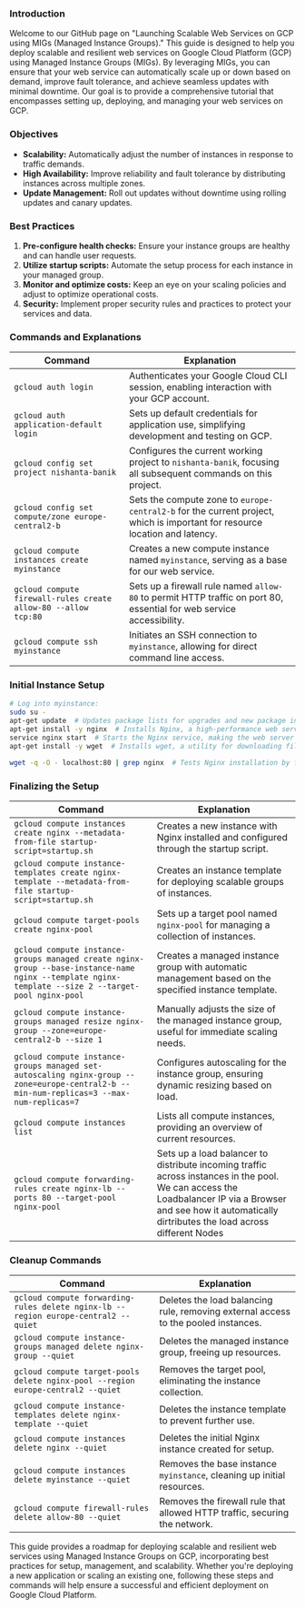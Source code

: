 ### Introduction

Welcome to our GitHub page on "Launching Scalable Web Services on GCP using MIGs (Managed Instance Groups)." This guide is designed to help you deploy scalable and resilient web services on Google Cloud Platform (GCP) using Managed Instance Groups (MIGs). By leveraging MIGs, you can ensure that your web service can automatically scale up or down based on demand, improve fault tolerance, and achieve seamless updates with minimal downtime. Our goal is to provide a comprehensive tutorial that encompasses setting up, deploying, and managing your web services on GCP.

### Objectives

- **Scalability:** Automatically adjust the number of instances in response to traffic demands.
- **High Availability:** Improve reliability and fault tolerance by distributing instances across multiple zones.
- **Update Management:** Roll out updates without downtime using rolling updates and canary updates.

### Best Practices

1. **Pre-configure health checks:** Ensure your instance groups are healthy and can handle user requests.
2. **Utilize startup scripts:** Automate the setup process for each instance in your managed group.
3. **Monitor and optimize costs:** Keep an eye on your scaling policies and adjust to optimize operational costs.
4. **Security:** Implement proper security rules and practices to protect your services and data.

### Commands and Explanations

| Command | Explanation |
|---------|-------------|
| `gcloud auth login` | Authenticates your Google Cloud CLI session, enabling interaction with your GCP account. |
| `gcloud auth application-default login` | Sets up default credentials for application use, simplifying development and testing on GCP. |
| `gcloud config set project nishanta-banik` | Configures the current working project to `nishanta-banik`, focusing all subsequent commands on this project. |
| `gcloud config set compute/zone europe-central2-b` | Sets the compute zone to `europe-central2-b` for the current project, which is important for resource location and latency. |
| `gcloud compute instances create myinstance` | Creates a new compute instance named `myinstance`, serving as a base for our web service. |
| `gcloud compute firewall-rules create allow-80 --allow tcp:80` | Sets up a firewall rule named `allow-80` to permit HTTP traffic on port 80, essential for web service accessibility. |
| `gcloud compute ssh myinstance` | Initiates an SSH connection to `myinstance`, allowing for direct command line access. |

### Initial Instance Setup

```bash
# Log into myinstance:
sudo su -
apt-get update  # Updates package lists for upgrades and new package installations.
apt-get install -y nginx  # Installs Nginx, a high-performance web server.
service nginx start  # Starts the Nginx service, making the web server active.
apt-get install -y wget  # Installs wget, a utility for downloading files from the web.

wget -q -O - localhost:80 | grep nginx  # Tests Nginx installation by fetching the default page and looking for "nginx".
```

### Finalizing the Setup

| Command | Explanation |
|---------|-------------|
| `gcloud compute instances create nginx --metadata-from-file startup-script=startup.sh` | Creates a new instance with Nginx installed and configured through the startup script. |
| `gcloud compute instance-templates create nginx-template --metadata-from-file startup-script=startup.sh` | Creates an instance template for deploying scalable groups of instances. |
| `gcloud compute target-pools create nginx-pool` | Sets up a target pool named `nginx-pool` for managing a collection of instances. |
| `gcloud compute instance-groups managed create nginx-group --base-instance-name nginx --template nginx-template --size 2 --target-pool nginx-pool` | Creates a managed instance group with automatic management based on the specified instance template. |
| `gcloud compute instance-groups managed resize nginx-group --zone=europe-central2-b --size 1` | Manually adjusts the size of the managed instance group, useful for immediate scaling needs. |
| `gcloud compute instance-groups managed set-autoscaling nginx-group --zone=europe-central2-b --min-num-replicas=3 --max-num-replicas=7` | Configures autoscaling for the instance group, ensuring dynamic resizing based on load. |
| `gcloud compute instances list` | Lists all compute instances, providing an overview of current resources. |
| `gcloud compute forwarding-rules create nginx-lb --ports 80 --target-pool nginx-pool` | Sets up a load balancer to distribute incoming traffic across instances in the pool. We can access the Loadbalancer IP via a Browser and see how it automatically dirtributes the load across different Nodes|

### Cleanup Commands

| Command | Explanation |
|---------|-------------|
| `gcloud compute forwarding-rules delete nginx-lb --region europe-central2 --quiet` | Deletes the load balancing rule, removing external access to the pooled instances. |
| `gcloud compute instance-groups managed delete nginx-group --quiet` | Deletes the managed instance group, freeing up resources. |
| `gcloud compute target-pools delete nginx-pool --region europe-central2 --quiet` | Removes the target pool, eliminating the instance collection. |
| `gcloud compute instance-templates delete nginx-template --quiet` | Deletes the instance template to prevent further use. |
| `gcloud compute instances delete nginx --quiet` | Deletes the initial Nginx instance created for setup. |
| `gcloud compute instances delete myinstance --quiet` | Removes the base instance `myinstance`, cleaning up initial resources. |
| `gcloud compute firewall-rules delete allow-80 --quiet` | Removes the firewall rule that allowed HTTP traffic, securing the network. |

This guide provides a roadmap for deploying scalable and resilient web services using Managed Instance Groups on GCP, incorporating best practices for setup, management, and scalability. Whether you're deploying a new application or scaling an existing one, following these steps and commands will help ensure a successful and efficient deployment on Google Cloud Platform.